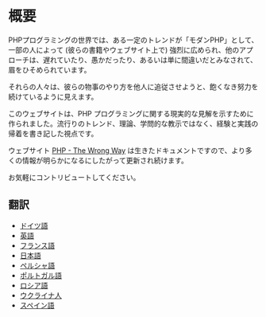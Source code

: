 # 概要 #

PHPプログラミングの世界では、ある一定のトレンドが「モダンPHP」として、一部の人によって (彼らの書籍やウェブサイト上で) 強烈に広められ、他のアプローチは、遅れていたり、愚かだったり、あるいは単に間違いだとみなされて、眉をひそめられています。

それらの人々は、彼らの物事のやり方を他人に追従させようと、飽くなき努力を続けているように見えます。

このウェブサイトは、PHP プログラミングに関する現実的な見解を示すために作られました。流行りのトレンド、理論、学問的な教示ではなく、経験と実践の帰着を書き記した視点です。

ウェブサイト [PHP - The Wrong Way](https://www.phpthewrongway.com/) は生きたドキュメントですので、より多くの情報が明らかになるにしたがって更新され続けます。

お気軽にコントリビュートしてください。

## 翻訳 ##

* [ドイツ語](https://www.phpthewrongway.com/da/)
* [英語](https://www.phpthewrongway.com/)
* [フランス語](https://www.phpthewrongway.com/fr/)
* [日本語](https://www.phpthewrongway.com/ja/)
* [ペルシャ語](https://www.phpthewrongway.com/fa/)
* [ポルトガル語](https://www.phpthewrongway.com/pt_br/)
* [ロシア語](https://www.phpthewrongway.com/ru/)
* [ウクライナ人](https://www.phpthewrongway.com/uk/)
* [スペイン語](https://www.phpthewrongway.com/es/)
<!-- todo: add French, Japanese and Turkish -->
